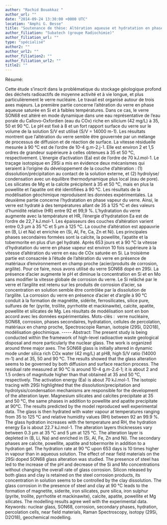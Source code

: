 ```yaml
---
author: "Rachid Bouakkaz "
author_url: ""
date: "2014-09-24 13:30:00 +0000 UTC"
location: "Amphi G. Besse"
title: "Soutenance de thèse: Altération aqueuse et hydratation en phase vapeur du verre SON68 à basse température (35-90°C)"
author_filiation: "Subatech (groupe Radiochimie)"
author_filiation_url: ""
type: "spécialisé"
author2: ""
author_url2: ""
author_filiation2: ""
author_filiation_url2: ""
title2: ""
---
```

Résumé:

Cette étude s’inscrit dans la problématique du stockage géologique profond des déchets radioactifs de moyenne activité et à vie longue, et plus particulièrement le verre nucléaire. Le travail est organisé autour de trois axes majeurs. La première partie concerne l’altération du verre en phase aqueuse saturée en Si et à faibles températures. Dans ce cas, le verre SON68 est altéré en mode dynamique dans une eau représentative de l’eau porale du Callovo-Oxfordien (eau du COx) riche en silicium (42 mg/L) à 35, 50 et 90 °C. Le pH est fixé à 8 et un fort rapport surface du verre sur le volume de la solution S/V est utilisé (S/V = 14000 m-1). Les résultats montrent que l’altération du verre semble être gouvernée par un mélange de processus de diffusion et de réaction de surface. La vitesse résiduelle mesurée à 90 °C est de l’ordre de 10-4 g.m-2.j-1. Elle est environ 2 et 1,5 ordres de grandeur supérieure à celles obtenues à 35 et 50 °C, respectivement. L’énergie d’activation (Ea) est de l’ordre de 70 kJ.mol-1. Le traçage isotopique en 29Si a mis en évidence deux mécanismes qui seraient à l’origine du développement de la couche d’altération : (1) dissolution/précipitation au contact de la solution externe, et (2) hydrolyse/ condensation avec un équilibre thermodynamique plus local (eau de pore). Les silicates de Mg et la calcite précipitent à 35 et 50 °C, mais en plus la powellite et l’apatite ont été identifiées à 90 °C. Les résultats de la modélisation géochimique reproduisent les données expérimentales. La deuxième partie concerne l’hydratation en phase vapeur du verre. Ainsi, le verre est hydraté à des températures allant de 35 à 125 °C et des valeurs d’humidité relative (HR) entre 92 et 99,9 %. L’hydratation du verre augmente avec la température et HR, l’énergie d’hydratation Ea est de l’ordre de 22,7 kJ.mol-1. Les épaisseurs des couches d’altération varient entre 0,3 μm à 35 °C et 5 μm à 125 °C. La couche d’altération est appauvrie en (B, Li et Na) et enrichie en (Si, Al, Fe, Ca, Zn et Ni). Les principales phases secondaires formées sont la calcite, la powellite, l’apatite et la tobermorite en plus d’un gel hydraté. Après 653 jours et à 90 °C la vitesse d’hydratation du verre en phase vapeur est environ 10 fois supérieure à la vitesse d’altération du verre en eau de COx saturée en Si. La troisième partie est consacrée à l’étude de l’altération du verre en présence de matériaux d’environnement en champ proche (acier/produits de corrosion, argilite). Pour ce faire, nous avons utilisé du verre SON68 dopé en 29Si. La présence d’acier augmente le pH et diminue la concentration en Si et en Mo sans modifier la vitesse globale de corrosion du verre. Le Si relâché par le verre et l’argilite est retenu sur les produits de corrosion d’acier, sa concentration en solution semble être contrôlée par la dissolution de l’argilite. La corrosion du verre en présence d’acier et d’argile à 90 °C conduit à la formation de magnétite, sidérite, ferrosilicates, silice pure, sulfures de fer (pyrite, troïlite, pyrrhotite et mackinawite), calcite, apatite, powellite et silicates de Mg. Les résultats de modélisation sont en bon accord avec les données expérimentales.  Mots-clés :  verre nucléaire, SON68, corrosion, phases secondaires, hydratation, cellules de percolation, matériaux en champ proche, Spectroscopie Raman, isotopie (29Si, D2O18), modélisation géochimique. ----- Abstract:  The present study is being conducted within the framework of high-level radioactive waste geological disposal and more particularly the nuclear glass. The work is organized around three major axes. The SON68 glass is initially altered in dynamic mode under silica rich COx water (42 mg/L) at pH8, high S/V ratio (14000 m-1) and at 35, 50 and 90 °C. The results showed that the glass alteration seems to be governed by both diffusion and surface reaction process. The residual rate measured at 90 °C is around 10-4 g.m-2.d-1; it is about 2 and 1.5 orders of magnitude higher than that obtained at 35 and 50 °C, respectively. The activation energy (Ea) is about 70 kJ.mol-1. The isotopic tracing with 29Si highlighted that the dissolution/precipitation and hydrolysis/condensation mechanisms are responsible for the development of the alteration layer. Magnesium silicates and calcites precipitate at 35 and 50 °C, the same phases in addition to powellite and apatite precipitate at 90°C. The results predicted by the model reproduced well experimental data. The glass is then hydrated with water vapour at temperatures ranging from 35 to 125 °C and relative humidity values (RH) between 92 an 99.9 %. The glass hydration increases with the temperature and RH, the hydration energy Ea is about 22.7 kJ.mol-1. The alteration layers thicknesses vary between 0.3 μm at 35 °C and 5 μm at 125 °C. The alteration layer is depleted in (B, Li, Na) and enriched in (Si, Al, Fe, Zn and Ni). The secondary phases are calcite, powellite, apatite and tobermorite in addition to a hydration gel. The hydration rate at 90 °C upon 653 days is 10 times higher in vapour than in aqueous solution. The effect of near field materials on the 29Si doped SON68 glass alteration was studied. The presence of steel has led to the increase of the pH and decrease of the Si and Mo concentrations without changing the overall rate of glass corrosion. Silicon released by both glass and clay is retained on the steel corrosion products, its concentration in solution seems to be controlled by the clay dissolution. The glass corrosion in the presence of steel and clay at 90 °C leads to the formation of magnetite, siderite, iron silicates, pure silica, iron sulphur (pyrite, troilite, pyrrhotite et mackinawite), calcite, apatite, powellite et Mg silicates. The modelling results agree well with the experimental data.  Keywords: nuclear glass, SON68, corrosion, secondary phases, hydration, percolation cells, near field materials, Raman Spectroscopy, isotopy (29Si, D2O18), geochemical modelling.
